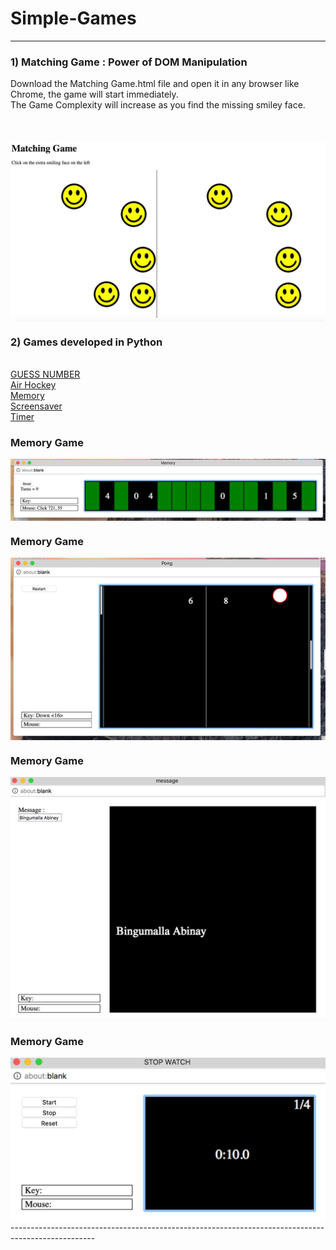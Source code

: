 # Simple-Games
---------------------------------------------------------------------------------------------------
 <h3> 1)  Matching Game : Power of DOM Manipulation</h3>
Download the Matching Game.html file and open it in any browser like Chrome, the game will start immediately. <br/>
The Game Complexity will increase as you find the missing smiley face. <br/>
<br/>
<br/>
<br/>

<img src="/images/matching.png" align="middle">

<h3> 2) Games developed in Python</h3> <br/> 
<a  href="http://www.codeskulptor.org/#user39_jCKFJUdDFcLLWze.py"> GUESS NUMBER </a> <br/>
<a  href="http://www.codeskulptor.org/#user39_vJFCKuwjWrNVgfv.py">Air Hockey </a> <br/>
<a  href="http://www.codeskulptor.org/#user39_lADXK596vb_12.py"> Memory</a> <br/>
<a  href="http://www.codeskulptor.org/#user41_DBx5C8BnaD3UxYw.py"> Screensaver</a> <br/>
<a  href="http://www.codeskulptor.org/#user39_cFGcOIh2nrckXsj.py"> Timer </a> <br/>

<h3> Memory Game</h3>
<img src="/images/memory.png" align="middle">



<h3> Memory Game</h3>
<img src="/images/pong.png" align="middle">
<h3> Memory Game</h3>
<img src="/images/screensaver.png" align="middle">
<h3> Memory Game</h3>
<img src="/images/stopwatch.png" align="middle">
---------------------------------------------------------------------------------------------------
